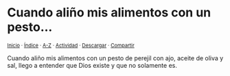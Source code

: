 # Cuando aliño mis alimentos con un pesto...
<sup>[Inicio](../../../../index.md) · [Índice](../../../../indices/reflexiones.md) · [A-Z](../../../../indices/alfabetico.md) · [Actividad](../../../../indices/actividad.md) · <a href="../../../../contenido/c/u/a/cuando-alino-mis-alimentos-con.html" download="jucardus-cuando-alino-mis-alimentos-con.html">Descargar</a> · [Compartir](https://x.com/intent/tweet?text=Reflexiones%3A%20Cuando%20ali%C3%B1o%20mis%20alimentos%20con%20un%20pesto...%0A%E2%86%92%20https%3A%2F%2Fjucardus.github.io%2Fcontenido%2Fc%2Fu%2Fa%2Fcuando-alino-mis-alimentos-con.html%0A%0A%23rflxns_jucardus%0A%40jucardus)</sup>

Cuando aliño mis alimentos con un pesto de perejil con ajo, aceite de oliva y sal, llego a entender que Dios existe y que no solamente es.

